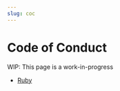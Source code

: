 ```yaml
---
slug: coc
---
```


# Code of Conduct

WIP: This page is a work-in-progress

- [Ruby](https://news.ycombinator.com/item?id=28744056)
